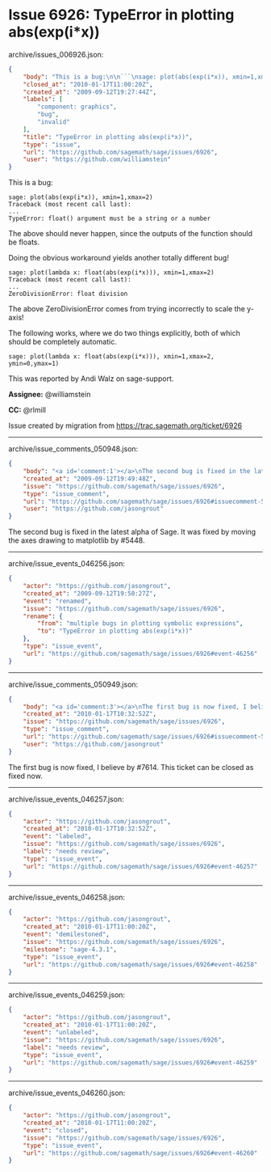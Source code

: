 # Issue 6926: TypeError in plotting abs(exp(i*x))

archive/issues_006926.json:
```json
{
    "body": "This is a bug:\n\n```\nsage: plot(abs(exp(i*x)), xmin=1,xmax=2)\nTraceback (most recent call last):\n...\nTypeError: float() argument must be a string or a number\n```\nThe above should never happen, since the outputs of the function should be floats.   \n\nDoing the obvious workaround yields another totally different bug!\n\n```\nsage: plot(lambda x: float(abs(exp(i*x))), xmin=1,xmax=2)\nTraceback (most recent call last):\n...\nZeroDivisionError: float division\n```\n\nThe above ZeroDivisionError comes from trying incorrectly to scale the y-axis!\n\nThe following works, where we do two things explicitly, both of which should be completely automatic. \n\n```\nsage: plot(lambda x: float(abs(exp(i*x))), xmin=1,xmax=2, ymin=0,ymax=1)\n```\n\nThis was reported by Andi Walz on sage-support.\n\n**Assignee:** @williamstein\n\n**CC:**  @rlmill\n\nIssue created by migration from https://trac.sagemath.org/ticket/6926\n\n",
    "closed_at": "2010-01-17T11:00:20Z",
    "created_at": "2009-09-12T19:27:44Z",
    "labels": [
        "component: graphics",
        "bug",
        "invalid"
    ],
    "title": "TypeError in plotting abs(exp(i*x))",
    "type": "issue",
    "url": "https://github.com/sagemath/sage/issues/6926",
    "user": "https://github.com/williamstein"
}
```
This is a bug:

```
sage: plot(abs(exp(i*x)), xmin=1,xmax=2)
Traceback (most recent call last):
...
TypeError: float() argument must be a string or a number
```
The above should never happen, since the outputs of the function should be floats.   

Doing the obvious workaround yields another totally different bug!

```
sage: plot(lambda x: float(abs(exp(i*x))), xmin=1,xmax=2)
Traceback (most recent call last):
...
ZeroDivisionError: float division
```

The above ZeroDivisionError comes from trying incorrectly to scale the y-axis!

The following works, where we do two things explicitly, both of which should be completely automatic. 

```
sage: plot(lambda x: float(abs(exp(i*x))), xmin=1,xmax=2, ymin=0,ymax=1)
```

This was reported by Andi Walz on sage-support.

**Assignee:** @williamstein

**CC:**  @rlmill

Issue created by migration from https://trac.sagemath.org/ticket/6926





---

archive/issue_comments_050948.json:
```json
{
    "body": "<a id='comment:1'></a>\nThe second bug is fixed in the latest alpha of Sage.  It was fixed by moving the axes drawing to matplotlib by #5448.",
    "created_at": "2009-09-12T19:49:48Z",
    "issue": "https://github.com/sagemath/sage/issues/6926",
    "type": "issue_comment",
    "url": "https://github.com/sagemath/sage/issues/6926#issuecomment-50948",
    "user": "https://github.com/jasongrout"
}
```

<a id='comment:1'></a>
The second bug is fixed in the latest alpha of Sage.  It was fixed by moving the axes drawing to matplotlib by #5448.



---

archive/issue_events_046256.json:
```json
{
    "actor": "https://github.com/jasongrout",
    "created_at": "2009-09-12T19:50:27Z",
    "event": "renamed",
    "issue": "https://github.com/sagemath/sage/issues/6926",
    "rename": {
        "from": "multiple bugs in plotting symbolic expressions",
        "to": "TypeError in plotting abs(exp(i*x))"
    },
    "type": "issue_event",
    "url": "https://github.com/sagemath/sage/issues/6926#event-46256"
}
```



---

archive/issue_comments_050949.json:
```json
{
    "body": "<a id='comment:3'></a>\nThe first bug is now fixed, I believe by #7614.  This ticket can be closed as fixed now.",
    "created_at": "2010-01-17T10:32:52Z",
    "issue": "https://github.com/sagemath/sage/issues/6926",
    "type": "issue_comment",
    "url": "https://github.com/sagemath/sage/issues/6926#issuecomment-50949",
    "user": "https://github.com/jasongrout"
}
```

<a id='comment:3'></a>
The first bug is now fixed, I believe by #7614.  This ticket can be closed as fixed now.



---

archive/issue_events_046257.json:
```json
{
    "actor": "https://github.com/jasongrout",
    "created_at": "2010-01-17T10:32:52Z",
    "event": "labeled",
    "issue": "https://github.com/sagemath/sage/issues/6926",
    "label": "needs review",
    "type": "issue_event",
    "url": "https://github.com/sagemath/sage/issues/6926#event-46257"
}
```



---

archive/issue_events_046258.json:
```json
{
    "actor": "https://github.com/jasongrout",
    "created_at": "2010-01-17T11:00:20Z",
    "event": "demilestoned",
    "issue": "https://github.com/sagemath/sage/issues/6926",
    "milestone": "sage-4.3.1",
    "type": "issue_event",
    "url": "https://github.com/sagemath/sage/issues/6926#event-46258"
}
```



---

archive/issue_events_046259.json:
```json
{
    "actor": "https://github.com/jasongrout",
    "created_at": "2010-01-17T11:00:20Z",
    "event": "unlabeled",
    "issue": "https://github.com/sagemath/sage/issues/6926",
    "label": "needs review",
    "type": "issue_event",
    "url": "https://github.com/sagemath/sage/issues/6926#event-46259"
}
```



---

archive/issue_events_046260.json:
```json
{
    "actor": "https://github.com/jasongrout",
    "created_at": "2010-01-17T11:00:20Z",
    "event": "closed",
    "issue": "https://github.com/sagemath/sage/issues/6926",
    "type": "issue_event",
    "url": "https://github.com/sagemath/sage/issues/6926#event-46260"
}
```
